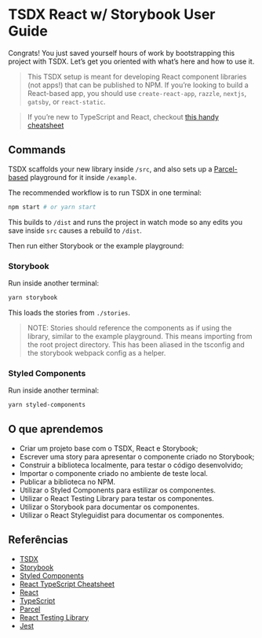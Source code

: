 # TSDX React w/ Storybook User Guide

Congrats! You just saved yourself hours of work by bootstrapping this project with TSDX. Let’s get you oriented with what’s here and how to use it.

> This TSDX setup is meant for developing React component libraries (not apps!) that can be published to NPM. If you’re looking to build a React-based app, you should use `create-react-app`, `razzle`, `nextjs`, `gatsby`, or `react-static`.

> If you’re new to TypeScript and React, checkout [this handy cheatsheet](https://github.com/sw-yx/react-typescript-cheatsheet/)

## Commands

TSDX scaffolds your new library inside `/src`, and also sets up a [Parcel-based](https://parceljs.org) playground for it inside `/example`.

The recommended workflow is to run TSDX in one terminal:

```bash
npm start # or yarn start
```

This builds to `/dist` and runs the project in watch mode so any edits you save inside `src` causes a rebuild to `/dist`.

Then run either Storybook or the example playground:

### Storybook

Run inside another terminal:

```bash
yarn storybook
```

This loads the stories from `./stories`.

> NOTE: Stories should reference the components as if using the library, similar to the example playground. This means importing from the root project directory. This has been aliased in the tsconfig and the storybook webpack config as a helper.

### Styled Components

Run inside another terminal:

```bash
yarn styled-components
```

## O que aprendemos

- Criar um projeto base com o TSDX, React e Storybook;
- Escrever uma story para apresentar o componente criado no Storybook;
- Construir a biblioteca localmente, para testar o código desenvolvido;
- Importar o componente criado no ambiente de teste local.
- Publicar a biblioteca no NPM.
- Utilizar o Styled Components para estilizar os componentes.
- Utilizar o React Testing Library para testar os componentes. 
- Utilizar o Storybook para documentar os componentes.
- Utilizar o React Styleguidist para documentar os componentes.



## Referências

- [TSDX](https://tsdx.io/)
- [Storybook](https://storybook.js.org/)
- [Styled Components](https://styled-components.com/)
- [React TypeScript Cheatsheet](https://react-typescript-cheatsheet.netlify.app/)
- [React](https://pt-br.reactjs.org/)
- [TypeScript](https://www.typescriptlang.org/)
- [Parcel](https://parceljs.org/)
- [React Testing Library](https://testing-library.com/docs/react-testing-library/intro/)
- [Jest](https://jestjs.io/)

